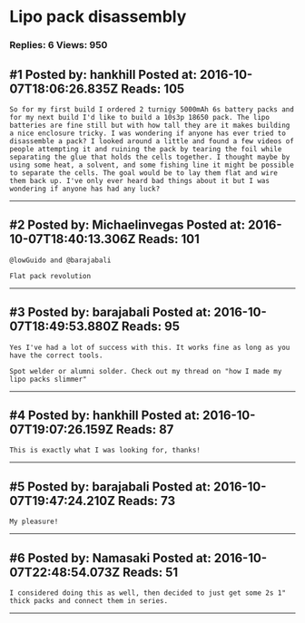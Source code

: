 # Lipo pack disassembly

### Replies: 6 Views: 950

## \#1 Posted by: hankhill Posted at: 2016-10-07T18:06:26.835Z Reads: 105

```
So for my first build I ordered 2 turnigy 5000mAh 6s battery packs and for my next build I'd like to build a 10s3p 18650 pack. The lipo batteries are fine still but with how tall they are it makes building a nice enclosure tricky. I was wondering if anyone has ever tried to disassemble a pack? I looked around a little and found a few videos of people attempting it and ruining the pack by tearing the foil while separating the glue that holds the cells together. I thought maybe by using some heat, a solvent, and some fishing line it might be possible to separate the cells. The goal would be to lay them flat and wire them back up. I've only ever heard bad things about it but I was wondering if anyone has had any luck?
```

---
## \#2 Posted by: Michaelinvegas Posted at: 2016-10-07T18:40:13.306Z Reads: 101

```
@lowGuido and @barajabali

Flat pack revolution
```

---
## \#3 Posted by: barajabali Posted at: 2016-10-07T18:49:53.880Z Reads: 95

```
Yes I've had a lot of success with this. It works fine as long as you have the correct tools. 

Spot welder or alumni solder. Check out my thread on "how I made my lipo packs slimmer"
```

---
## \#4 Posted by: hankhill Posted at: 2016-10-07T19:07:26.159Z Reads: 87

```
This is exactly what I was looking for, thanks!
```

---
## \#5 Posted by: barajabali Posted at: 2016-10-07T19:47:24.210Z Reads: 73

```
My pleasure!
```

---
## \#6 Posted by: Namasaki Posted at: 2016-10-07T22:48:54.073Z Reads: 51

```
I considered doing this as well, then decided to just get some 2s 1" thick packs and connect them in series.
```

---

